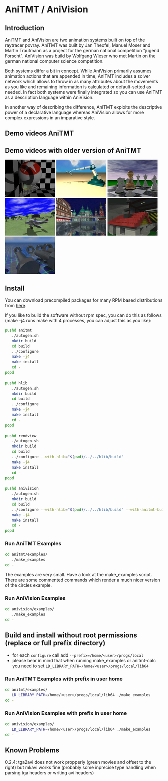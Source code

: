 # AniTMT / AniVision

## Introduction

AniTMT and AniVision are two animation systems built on top of the raytracer
povray. AniTMT was built by Jan Theofel, Manuel Moser and Martin Trautmann as
a project for the german national competition "jugend Forscht". AniVision was
build by Wolfgang Wieser who met Martin on the german national computer
science competition.

Both systems differ a bit in concept. While AniVision primarily assumes
animation actions that are appended in time, AniTMT includes a solver network
which allows to throw in as many attributes about the movements as you like
and remaining information is calculated or default-setted as needed. In fact
both systems were finally integrated so you can use AniTMT as a description
language within AniVision.

In another way of describing the difference, AniTMT exploits the descriptive
power of a declarative language whereas AniVision allows for more complex
expressions in an imparative style. 

## Demo videos AniTMT

## Demo videos with older version of AniTMT

[![flight_camera](/doc/imgs/flight_camera.jpg)](http://youtu.be/bpzJQJiBTDc)
[![robot](/doc/imgs/robot.jpg)](http://youtu.be/WUZZ7e0Wn34)
[![chess](/doc/imgs/chess.jpg)](http://youtu.be/Ez9cTCQDfwA)
[![iaflight](/doc/imgs/iaflight.jpg)](http://youtu.be/RF4hHDXmrjs)
[![gotime](/doc/imgs/gotime.jpg)](http://youtu.be/Os3Z28F0_6I)
[![lego](/doc/imgs/lego.jpg)](http://youtu.be/NzevFstjBl8)
[![nuts](/doc/imgs/nuts.jpg)](http://youtu.be/JZdZi4oEnKA)

## Install

You can download precompiled packages for many RPM based distributions from
[here](https://build.opensuse.org/project/show/home:trautm).

If you like to build the software without rpm spec, you can do this as
follows (make -j4 runs make with 4 processes, you can adjust this as you like):
```bash
pushd anitmt
   ./autogen.sh
   mkdir build
   cd build
   ../configure
   make -j4
   make install
   cd -
popd

pushd hlib
   ./autogen.sh
   mkdir build
   cd build
   ../configure
   make -j4
   make install
   cd -
popd

pushd rendview
   ./autogen.sh
   mkdir build
   cd build
   ../configure --with-hlib="$(pwd)/../../hlib/build"
   make -j4
   make install
   cd -
popd

pushd anivision
   ./autogen.sh
   mkdir build
   cd build
   ../configure --with-hlib="$(pwd)/../../hlib/build" --with-anitmt-build="$(pwd)/../../hlib/build"
   make -j4
   make install
   cd -
popd
```

### Run AniTMT Examples

```bash
cd anitmt/examples/
   ./make_examples
cd -
```

The examples are very small. Have a look at the make_examples script. There
are some commented commands which render a much nicer version of the circles example.

### Run AniVision Examples

```bash
cd anivision/examples/
   ./make_examples
cd -
```

## Build and install without root permissions (replace <user> or full prefix directory)

- for each `configure` call add `--prefix=/home/<user>/progs/local`
- please bear in mind that when running make_examples or anitmt-calc you need
to set `LD_LIBRARY_PATH=/home/<user>/progs/local/lib64`

### Run AniTMT Examples with prefix in user home

```bash
cd anitmt/examples/
   LD_LIBRARY_PATH=/home/<user>/progs/local/lib64 ./make_examples
cd -
```

### Run AniVision Examples with prefix in user home

```bash
cd anivision/examples/
   LD_LIBRARY_PATH=/home/<user>/progs/local/lib64 ./make_examples
cd -
```


## Known Problems

0.2.4: tga2avi does not work propperly (green movies and offset to the right) but mkavi
works fine (probably some inprecise type handling when parsing tga headers or
writing avi headers)
